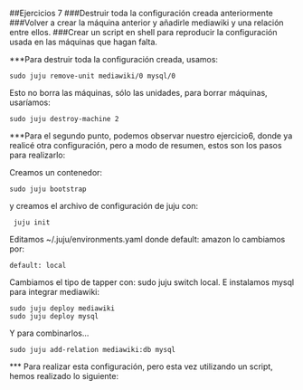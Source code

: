 ##Ejercicios 7
###Destruir toda la configuración creada anteriormente
###Volver a crear la máquina anterior y añadirle mediawiki y una relación entre ellos.
###Crear un script en shell para reproducir la configuración usada en las máquinas que hagan falta.

***Para destruir toda la configuración creada, usamos:

    sudo juju remove-unit mediawiki/0 mysql/0
    
Esto no borra las máquinas, sólo las unidades, para borrar máquinas, usaríamos:

    sudo juju destroy-machine 2
    

***Para el segundo punto, podemos observar nuestro ejercicio6, donde ya realicé otra configuración, pero a modo de resumen, estos son los pasos para realizarlo:

Creamos un contenedor:

    sudo juju bootstrap
  
y creamos el archivo de configuración de juju con:

     juju init
  
Editamos ~/.juju/environments.yaml donde default: amazon lo cambiamos por:

    default: local
  
Cambiamos el tipo de tapper con: sudo juju switch local. E instalamos mysql para integrar mediawiki:

    sudo juju deploy mediawiki
    sudo juju deploy mysql
  
  
Y para combinarlos...

    sudo juju add-relation mediawiki:db mysql
  
  
*** Para realizar esta configuración, pero esta vez utilizando un script, hemos realizado lo siguiente:

